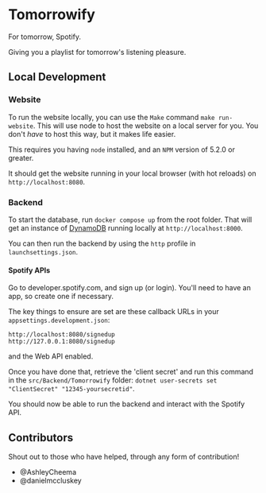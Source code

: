 # Tomorrowify

For tomorrow, Spotify.

Giving you a playlist for tomorrow's listening pleasure.

## Local Development

### Website

To run the website locally, you can use the `Make` command `make run-website`. This will use node to host the website on a local server for you. You don't _have_ to host this way, but it makes life easier.

This requires you having `node` installed, and an `NPM` version of 5.2.0 or greater.

It should get the website running in your local browser (with hot reloads) on `http://localhost:8080`.

### Backend

To start the database, run `docker compose up` from the root folder. That will get an instance of [DynamoDB](https://aws.amazon.com/dynamodb/) running locally at `http://localhost:8000`.

You can then run the backend by using the `http` profile in `launchsettings.json`.

#### Spotify APIs
Go to developer.spotify.com, and sign up (or login). You'll need to have an app, so create one if necessary.

The key things to ensure are set are these callback URLs in your `appsettings.development.json`:
```
http://localhost:8080/signedup
http://127.0.0.1:8080/signedup
```

and the Web API enabled.

Once you have done that, retrieve the 'client secret' and run this command in the `src/Backend/Tomorrowify` folder:
`dotnet user-secrets set "ClientSecret" "12345-yoursecretid"`.

You should now be able to run the backend and interact with the Spotify API.


## Contributors

Shout out to those who have helped, through any form of contribution!

* @AshleyCheema
* @danielmccluskey
